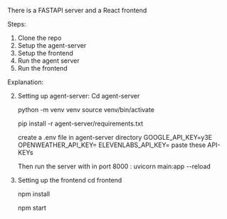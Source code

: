 There is a FASTAPI server and a React frontend

Steps:
1. Clone the repo
2. Setup the agent-server
3. Setup the frontend
4. Run the agent server
5. Run the frontend


Explanation:

2. Setting up agent-server:
    Cd agent-server

    python -m venv venv
    source venv/bin/activate

    pip install -r agent-server/requirements.txt

    create a .env file in agent-server directory 
        GOOGLE_API_KEY=y3E
        OPENWEATHER_API_KEY=
        ELEVENLABS_API_KEY=
    paste these API-KEYs

    Then run the server with in port 8000 :
    uvicorn main:app --reload 



3. Setting up the frontend
    cd frontend

    npm install

    npm start